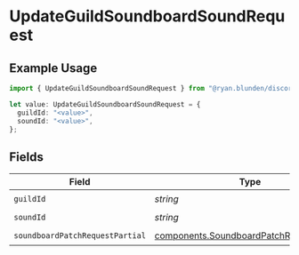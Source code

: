 # UpdateGuildSoundboardSoundRequest

## Example Usage

```typescript
import { UpdateGuildSoundboardSoundRequest } from "@ryan.blunden/discord-sdk/models/operations";

let value: UpdateGuildSoundboardSoundRequest = {
  guildId: "<value>",
  soundId: "<value>",
};
```

## Fields

| Field                                                                                                | Type                                                                                                 | Required                                                                                             | Description                                                                                          |
| ---------------------------------------------------------------------------------------------------- | ---------------------------------------------------------------------------------------------------- | ---------------------------------------------------------------------------------------------------- | ---------------------------------------------------------------------------------------------------- |
| `guildId`                                                                                            | *string*                                                                                             | :heavy_check_mark:                                                                                   | N/A                                                                                                  |
| `soundId`                                                                                            | *string*                                                                                             | :heavy_check_mark:                                                                                   | N/A                                                                                                  |
| `soundboardPatchRequestPartial`                                                                      | [components.SoundboardPatchRequestPartial](../../models/components/soundboardpatchrequestpartial.md) | :heavy_check_mark:                                                                                   | N/A                                                                                                  |
